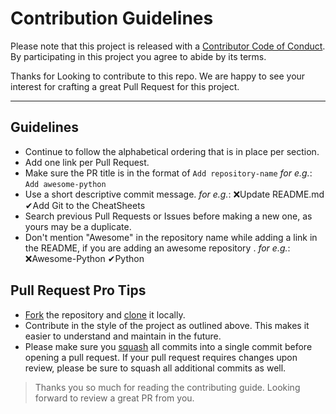# Contribution Guidelines

Please note that this project is released with a [Contributor Code of Conduct](CODE_OF_CONDUCT.md). By participating in this project you agree to abide by its terms.

Thanks for Looking to contribute to this repo. We are happy to see your interest for crafting a great Pull Request for this project.

----

## Guidelines

- Continue to follow the alphabetical ordering that is in place per section.
- Add one link per Pull Request.
- Make sure the PR title is in the format of `Add repository-name` *for e.g.*: `Add awesome-python`
- Use a short descriptive commit message. *for e.g.*: ❌Update README.md ✔Add Git to the CheatSheets
- Search previous Pull Requests or Issues before making a new one, as yours may be a duplicate.
- Don't mention "Awesome" in the repository name while adding a link in the README, if you are adding an awesome repository . *for e.g.*: ❌Awesome-Python  ✔Python

## Pull Request Pro Tips

<!-- markdown-link-check-disable -->
- [Fork](http://guides.github.com/activities/forking/) the repository and [clone](https://help.github.com/articles/cloning-a-repository/) it locally.
- Contribute in the style of the project as outlined above. This makes it easier to understand and maintain in the future.
- Please make sure you [squash](https://dev.to/pb/git-squash-simplified-3ba1) all commits into a single commit before opening a pull request. If your pull request requires changes upon review, please be sure to squash all additional commits as well.
<!-- markdown-link-check-enable -->

> Thanks you so much for reading the contributing guide. Looking forward to review a great PR from you.
